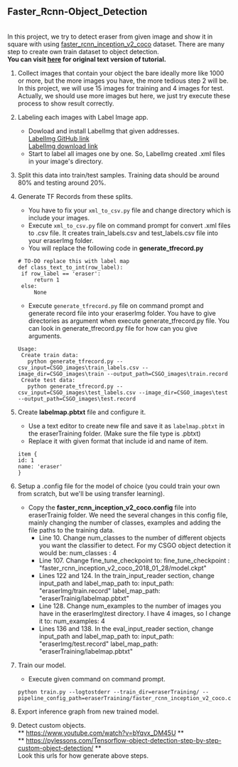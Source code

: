 ## Faster_Rcnn-Object_Detection
<br>In this project, we try to detect eraser from given image and show it in square with using [faster_rcnn_inception_v2_coco](https://github.com/tensorflow/models/blob/master/research/object_detection/g3doc/detection_model_zoo.md) dataset. There are many step to create own train dataset to object detection.
**<br>You can visit [here](http://pylessons.com/Tensorflow-object-detection-step-by-step-custom-object-detection/) for original text version of tutorial.**<br>
1. Collect images that contain your object the bare ideally more like 1000 or more, but the more images you have, the more tedious step 2 will be. In this project, we will use 15 images for training and 4 images for test. Actually, we should use more images but here, we just try execute these process to show result correctly.
2. Labeling each images with Label Image app.
   - Dowload and install LabelImg that given addresses.
     <br>[LabelImg GitHub link](https://github.com/tzutalin/labelImg) 
     <br>[LabelImg download link](https://www.dropbox.com/s/tq7zfrcwl44vxan/windows_v1.6.0.zip?dl=1)  
   - Start to label all images one by one. So, LabelImg created .xml files in your image's directory.
3. Split this data into train/test samples. Training data should be around 80% and testing around 20%.
4. Generate TF Records from these splits.
   - You have to fix your `xml_to_csv.py` file and change directory which is include your images.
   - Execute `xml_to_csv.py` file on command prompt for convert .xml files to .csv file. It creates train_labels.csv and test_labels.csv file into your eraserImg folder. 
   - You will replace the following code in **generate_tfrecord.py**
   ```
   # TO-DO replace this with label map
   def class_text_to_int(row_label):
    if row_label == 'eraser':
        return 1
    else:
        None
    ```
   - Execute `generate_tfrecord.py` file on command prompt and generate record file into your eraserImg folder. You have to give directories as argument when execute generate_tfrecord.py file. You can look in generate_tfrecord.py file for how can you give arguments.
   ``` 
   Usage:
    Create train data:
      python generate_tfrecord.py --csv_input=CSGO_images\train_labels.csv --image_dir=CSGO_images\train --output_path=CSGO_images\train.record
    Create test data:
      python generate_tfrecord.py --csv_input=CSGO_images\test_labels.csv --image_dir=CSGO_images\test --output_path=CSGO_images\test.record
   ```
5. Create **labelmap.pbtxt** file and configure it.
   - Use a text editor to create new file and save it as `labelmap.pbtxt` in the eraserTraining folder. (Make sure the file type is .pbtxt)
   - Replace it with given format that include id and name of item.
   ```
   item {
   id: 1
   name: 'eraser'
   }
   ```
6. Setup a .config file for the model of choice (you could train your own from scratch, but we'll be using transfer learning).
   - Copy the **faster_rcnn_inception_v2_coco.config** file into eraserTrainig folder. We need the several changes in this config file, mainly changing the number of classes, examples and adding the file paths to the training data.
     - Line 10. Change num_classes to the number of different objects you want the classifier to detect. For my CSGO object detection it would be:
       num_classes : 4
     - Line 107. Change fine_tune_checkpoint to:
       fine_tune_checkpoint : "faster_rcnn_inception_v2_coco_2018_01_28/model.ckpt"
     - Lines 122 and 124. In the train_input_reader section, change input_path and label_map_path to:
       input_path: "eraserImg/train.record"
       label_map_path: "eraserTrainig/labelmap.pbtxt"
     - Line 128. Change num_examples to the number of images you have in the eraserImg\test directory. I have 4 images,          so I change it to:
       num_examples: 4
     - Lines 136 and 138. In the eval_input_reader section, change input_path and label_map_path to:
       input_path: "eraserImg/test.record"
       label_map_path: "eraserTraining/labelmap.pbtxt"
   
7. Train our model.
   - Execute given command on command prompt.
   ```
   python train.py --logtostderr --train_dir=eraserTraining/ --    pipeline_config_path=eraserTraining/faster_rcnn_inception_v2_coco.config
   ```
8. Export inference graph from new trained model.
9. Detect custom objects.
     <br>** https://www.youtube.com/watch?v=bYqvx_DM45U ** 
     <br>** https://pylessons.com/Tensorflow-object-detection-step-by-step-custom-object-detection/ **
     <br>Look this urls for how generate above steps.
